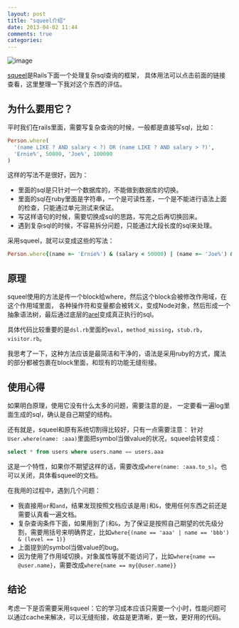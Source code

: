 ```yaml
---
layout: post
title: "squeel介绍"
date: 2013-04-02 11:44
comments: true
categories: 
---
```


![image](http://i.imgur.com/yxqRwG5.jpg)

[squeel](https://github.com/ernie/squeel)是Rails下面一个处理复杂sql查询的框架，
具体用法可以点击前面的链接查看，这里整理一下我对这个东西的评估。

为什么要用它？
---------------------

平时我们在rails里面，需要写复杂查询的时候，一般都是直接写sql，比如：

```ruby
Person.where(
  '(name LIKE ? AND salary < ?) OR (name LIKE ? AND salary > ?)',
  'Ernie%', 50000, 'Joe%', 100000
)
```

这样的写法不是很好，因为：

- 里面的sql是只针对一个数据库的，不能做到数据库的切换。
- 里面的sql在ruby里面是字符串，一个是可读性差，一个是不能进行语法上面的检查，只能通过单元测试来保证。
- 写这样语句的时候，需要切换成sql的思路，写完之后再切换回来。
- 遇到复杂sql的时候，不容易拆分问题，只能通过大段长度的sql来处理。

采用squeel，就可以变成这些的写法：

```ruby
Person.where{(name =~ 'Ernie%') & (salary < 50000) | (name =~ 'Joe%') & (salary > 100000)}
```

原理
---------------------

squeel使用的方法是传一个block给where，然后这个block会被修改作用域，在这个作用域里面，
各种操作符和变量都会被转义，变成Node对象，然后形成一个抽象语法树，最后通过底层的[arel](https://github.com/rails/arel)变成真正执行的sql。

具体代码比较重要的是`dsl.rb`里面的`eval`，`method_missing`，`stub.rb`，`visitor.rb`。

我思考了一下，这种方法应该是最简洁和干净的，语法是采用ruby的方式，魔法的部分都被包裹在block里面，和现有的功能无缝衔接。

使用心得
---------------------

如果明白原理，使用它没有什么太多的问题，需要注意的是，
一定要看一遍log里面生成的sql，确认是自己期望的结构。

还有就是，squeel和原有系统切割得比较好，只有一点需要注意：
针对`User.where(name: :aaa)`里面把symbol当做value的状况，squeel会转变成：

```sql
select * from users where users.name == users.aaa
```

这是一个特性，如果你不期望这样的话，需要改成`where(name: :aaa.to_s)`。也可以关闭，具体看squeel的文档。

在我用的过程中，遇到几个问题：

- 我直接用`or`和`and`，结果发现按照文档应该是用`|`和`&`，使用任何东西之前还是需要认真看一遍文档。
- 复杂查询条件下面，如果用到了`|`和`&`，为了保证是按照自己期望的优先级分割，需要用括号来明确界定，比如`where{(name == 'aaa' | name == 'bbb') & (level == 1)}`
- 上面提到的symbol当做value的bug。
- 因为使用了作用域切换，对象属性等就不能访问了，比如`where{name == @user.name}`，需要改成`where{name == my{@user.name}}`

结论
---------------------

考虑一下是否需要采用squeel：它的学习成本应该只需要一个小时，性能问题可以通过cache来解决，可以无缝衔接，收益是更清晰，更一致，更好用的代码。
